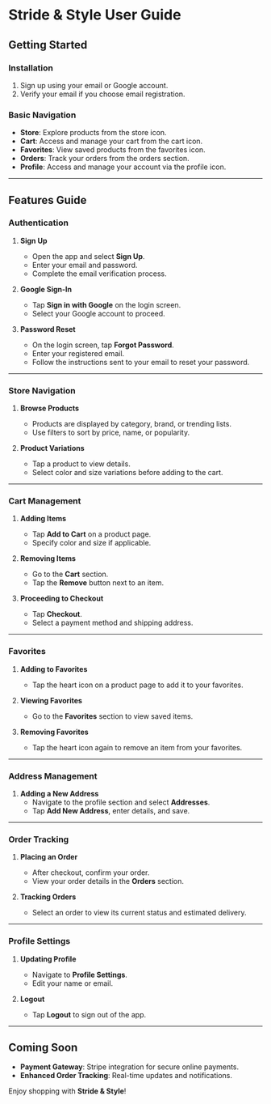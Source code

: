 # Stride & Style User Guide  

## Getting Started  

### Installation  
1. Sign up using your email or Google account.  
2. Verify your email if you choose email registration.  

### Basic Navigation  
- **Store**: Explore products from the store icon.  
- **Cart**: Access and manage your cart from the cart icon.  
- **Favorites**: View saved products from the favorites icon.  
- **Orders**: Track your orders from the orders section.  
- **Profile**: Access and manage your account via the profile icon.  

---

## Features Guide  

### Authentication  
1. **Sign Up**  
   - Open the app and select **Sign Up**.  
   - Enter your email and password.  
   - Complete the email verification process.  

2. **Google Sign-In**  
   - Tap **Sign in with Google** on the login screen.  
   - Select your Google account to proceed.  

3. **Password Reset**  
   - On the login screen, tap **Forgot Password**.  
   - Enter your registered email.  
   - Follow the instructions sent to your email to reset your password.  

---

### Store Navigation  
1. **Browse Products**  
   - Products are displayed by category, brand, or trending lists.  
   - Use filters to sort by price, name, or popularity.  

2. **Product Variations**  
   - Tap a product to view details.  
   - Select color and size variations before adding to the cart.  

---

### Cart Management  
1. **Adding Items**  
   - Tap **Add to Cart** on a product page.  
   - Specify color and size if applicable.  

2. **Removing Items**  
   - Go to the **Cart** section.  
   - Tap the **Remove** button next to an item.  

3. **Proceeding to Checkout**  
   - Tap **Checkout**.  
   - Select a payment method and shipping address.  

---

### Favorites  
1. **Adding to Favorites**  
   - Tap the heart icon on a product page to add it to your favorites.  

2. **Viewing Favorites**  
   - Go to the **Favorites** section to view saved items.  

3. **Removing Favorites**  
   - Tap the heart icon again to remove an item from your favorites.  

---

### Address Management  
1. **Adding a New Address**  
   - Navigate to the profile section and select **Addresses**.  
   - Tap **Add New Address**, enter details, and save.  


---

### Order Tracking  
1. **Placing an Order**  
   - After checkout, confirm your order.  
   - View your order details in the **Orders** section.  

2. **Tracking Orders**  
   - Select an order to view its current status and estimated delivery.  

---

### Profile Settings  
1. **Updating Profile**  
   - Navigate to **Profile Settings**.  
   - Edit your name or email.

2. **Logout**  
   - Tap **Logout** to sign out of the app.  

---

## Coming Soon  
- **Payment Gateway**: Stripe integration for secure online payments.  
- **Enhanced Order Tracking**: Real-time updates and notifications.  

Enjoy shopping with **Stride & Style**!
